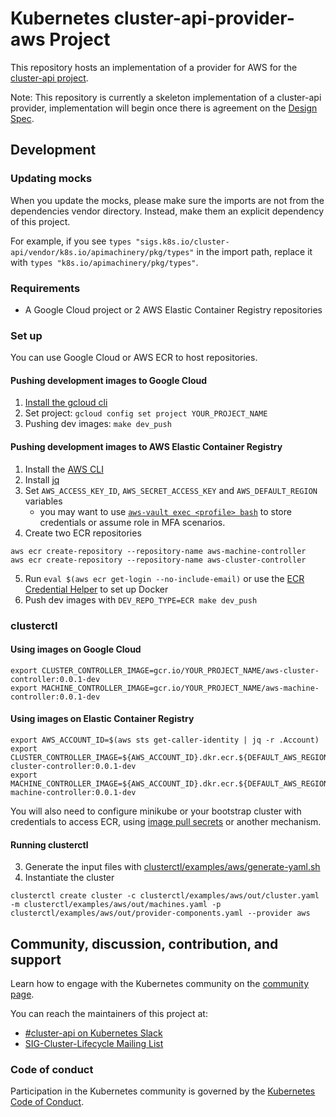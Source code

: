 Kubernetes cluster-api-provider-aws Project
===========================================

This repository hosts an implementation of a provider for AWS for the [cluster-api project](https://sigs.k8s.io/cluster-api).

Note: This repository is currently a skeleton implementation of a cluster-api provider, implementation will begin once there is agreement on the [Design Spec](https://docs.google.com/document/d/1G7DRQccoTY5YBrinQb6sz_fRLB9zFbCnI1O984XFk7Q).

## Development

### Updating mocks

When you update the mocks, please make sure the imports are not from the dependencies vendor directory. Instead, make them an explicit dependency of this project.

For example, if you see `types "sigs.k8s.io/cluster-api/vendor/k8s.io/apimachinery/pkg/types"` in the import path, replace it with `types "k8s.io/apimachinery/pkg/types"`.

### Requirements

* A Google Cloud project or 2 AWS Elastic Container Registry repositories

### Set up

You can use Google Cloud or AWS ECR to host repositories.

#### Pushing development images to Google Cloud

1. [Install the gcloud cli](https://cloud.google.com/sdk/install)
2. Set project: `gcloud config set project YOUR_PROJECT_NAME`
3. Pushing dev images: `make dev_push`

#### Pushing development images to AWS Elastic Container Registry
1. Install the [AWS CLI](https://docs.aws.amazon.com/cli/latest/userguide/installing.html)
2. Install [jq](https://stedolan.github.io/jq/download/)
3. Set `AWS_ACCESS_KEY_ID`, `AWS_SECRET_ACCESS_KEY` and `AWS_DEFAULT_REGION` variables
   * you may want to use [`aws-vault exec <profile> bash`](https://github.com/99designs/aws-vault)
     to store credentials or assume role in MFA scenarios.
4. Create two ECR repositories

  ``` shell
  aws ecr create-repository --repository-name aws-machine-controller
  aws ecr create-repository --repository-name aws-cluster-controller
  ```

5. Run `eval $(aws ecr get-login --no-include-email)` or use the [ECR Credential Helper](https://github.com/awslabs/amazon-ecr-credential-helper) to set up Docker
6. Push dev images with `DEV_REPO_TYPE=ECR make dev_push`

### clusterctl

#### Using images on Google Cloud
``` shell
export CLUSTER_CONTROLLER_IMAGE=gcr.io/YOUR_PROJECT_NAME/aws-cluster-controller:0.0.1-dev
export MACHINE_CONTROLLER_IMAGE=gcr.io/YOUR_PROJECT_NAME/aws-machine-controller:0.0.1-dev
```

#### Using images on Elastic Container Registry
``` shell
export AWS_ACCOUNT_ID=$(aws sts get-caller-identity | jq -r .Account)
export CLUSTER_CONTROLLER_IMAGE=${AWS_ACCOUNT_ID}.dkr.ecr.${DEFAULT_AWS_REGION}.amazonaws.com/aws-cluster-controller:0.0.1-dev
export MACHINE_CONTROLLER_IMAGE=${AWS_ACCOUNT_ID}.dkr.ecr.${DEFAULT_AWS_REGION}.amazonaws.com/aws-machine-controller:0.0.1-dev
```

You will also need to configure minikube or your bootstrap cluster with credentials to access ECR, using [image pull secrets](https://kubernetes.io/docs/concepts/containers/images/#specifying-imagepullsecrets-on-a-pod)
or another mechanism.

#### Running clusterctl
3. Generate the input files with [clusterctl/examples/aws/generate-yaml.sh](/clusterctl/examples/aws/generate-yaml.sh)
4. Instantiate the cluster

``` shell
clusterctl create cluster -c clusterctl/examples/aws/out/cluster.yaml -m clusterctl/examples/aws/out/machines.yaml -p clusterctl/examples/aws/out/provider-components.yaml --provider aws
```

## Community, discussion, contribution, and support

Learn how to engage with the Kubernetes community on the [community page](http://kubernetes.io/community/).

You can reach the maintainers of this project at:

- [#cluster-api on Kubernetes Slack](http://slack.k8s.io/messages/cluster-api)
- [SIG-Cluster-Lifecycle Mailing List](https://groups.google.com/forum/#!forum/kubernetes-sig-cluster-lifecycle)

### Code of conduct

Participation in the Kubernetes community is governed by the [Kubernetes Code of Conduct](code-of-conduct.md).

